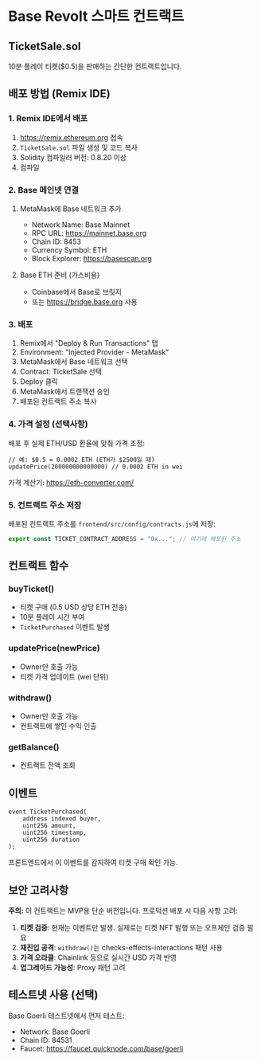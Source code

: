 # Base Revolt 스마트 컨트랙트

## TicketSale.sol

10분 플레이 티켓($0.5)을 판매하는 간단한 컨트랙트입니다.

## 배포 방법 (Remix IDE)

### 1. Remix IDE에서 배포
1. https://remix.ethereum.org 접속
2. `TicketSale.sol` 파일 생성 및 코드 복사
3. Solidity 컴파일러 버전: 0.8.20 이상
4. 컴파일

### 2. Base 메인넷 연결
1. MetaMask에 Base 네트워크 추가
   - Network Name: Base Mainnet
   - RPC URL: https://mainnet.base.org
   - Chain ID: 8453
   - Currency Symbol: ETH
   - Block Explorer: https://basescan.org

2. Base ETH 준비 (가스비용)
   - Coinbase에서 Base로 브릿지
   - 또는 https://bridge.base.org 사용

### 3. 배포
1. Remix에서 "Deploy & Run Transactions" 탭
2. Environment: "Injected Provider - MetaMask"
3. MetaMask에서 Base 네트워크 선택
4. Contract: TicketSale 선택
5. Deploy 클릭
6. MetaMask에서 트랜잭션 승인
7. 배포된 컨트랙트 주소 복사

### 4. 가격 설정 (선택사항)
배포 후 실제 ETH/USD 환율에 맞춰 가격 조정:

```solidity
// 예: $0.5 = 0.0002 ETH (ETH가 $2500일 때)
updatePrice(200000000000000) // 0.0002 ETH in wei
```

가격 계산기: https://eth-converter.com/

### 5. 컨트랙트 주소 저장
배포된 컨트랙트 주소를 `frontend/src/config/contracts.js`에 저장:

```javascript
export const TICKET_CONTRACT_ADDRESS = "0x..."; // 여기에 배포된 주소
```

## 컨트랙트 함수

### buyTicket()
- 티켓 구매 (0.5 USD 상당 ETH 전송)
- 10분 플레이 시간 부여
- `TicketPurchased` 이벤트 발생

### updatePrice(newPrice)
- Owner만 호출 가능
- 티켓 가격 업데이트 (wei 단위)

### withdraw()
- Owner만 호출 가능
- 컨트랙트에 쌓인 수익 인출

### getBalance()
- 컨트랙트 잔액 조회

## 이벤트

```solidity
event TicketPurchased(
    address indexed buyer,
    uint256 amount,
    uint256 timestamp,
    uint256 duration
);
```

프론트엔드에서 이 이벤트를 감지하여 티켓 구매 확인 가능.

## 보안 고려사항

**주의:** 이 컨트랙트는 MVP용 단순 버전입니다.
프로덕션 배포 시 다음 사항 고려:

1. **티켓 검증**: 현재는 이벤트만 발생. 실제로는 티켓 NFT 발행 또는 오프체인 검증 필요
2. **재진입 공격**: `withdraw()`는 checks-effects-interactions 패턴 사용
3. **가격 오라클**: Chainlink 등으로 실시간 USD 가격 반영
4. **업그레이드 가능성**: Proxy 패턴 고려

## 테스트넷 사용 (선택)

Base Goerli 테스트넷에서 먼저 테스트:
- Network: Base Goerli
- Chain ID: 84531
- Faucet: https://faucet.quicknode.com/base/goerli

